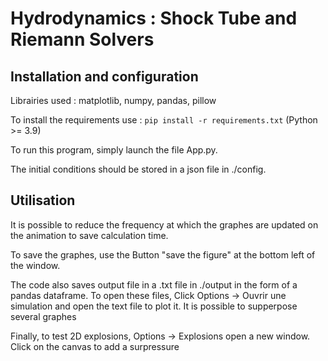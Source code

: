 # Hydrodynamics : Shock Tube and Riemann Solvers

## Installation and configuration

Librairies used : matplotlib, numpy, pandas, pillow

To install the requirements use : `pip install -r requirements.txt` (Python >= 3.9)

To run this program, simply launch the file App.py. 

The initial conditions should be stored in a json file in ./config.

## Utilisation

It is possible to reduce the frequency at which the graphes are updated on the animation to save calculation time.

To save the graphes, use the Button "save the figure" at the bottom left of the window.

The code also saves output file in a .txt file in ./output in the form of a pandas dataframe.
To open these files, Click Options -> Ouvrir une simulation and open the text file to plot it. It is possible to supperpose several graphes

Finally, to test 2D explosions, Options -> Explosions open a new window. Click on the canvas to add a surpressure

